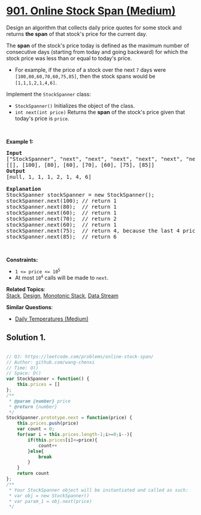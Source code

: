 # [901. Online Stock Span (Medium)](https://leetcode.com/problems/online-stock-span/)

<p>Design an algorithm that collects daily price quotes for some stock and returns <strong>the span</strong> of that stock's price for the current day.</p>

<p>The <strong>span</strong> of the stock's price today is defined as the maximum number of consecutive days (starting from today and going backward) for which the stock price was less than or equal to today's price.</p>

<ul>
	<li>For example, if the price of a stock over the next <code>7</code> days were <code>[100,80,60,70,60,75,85]</code>, then the stock spans would be <code>[1,1,1,2,1,4,6]</code>.</li>
</ul>

<p>Implement the <code>StockSpanner</code> class:</p>

<ul>
	<li><code>StockSpanner()</code> Initializes the object of the class.</li>
	<li><code>int next(int price)</code> Returns the <strong>span</strong> of the stock's price given that today's price is <code>price</code>.</li>
</ul>

<p>&nbsp;</p>
<p><strong class="example">Example 1:</strong></p>

<pre><strong>Input</strong>
["StockSpanner", "next", "next", "next", "next", "next", "next", "next"]
[[], [100], [80], [60], [70], [60], [75], [85]]
<strong>Output</strong>
[null, 1, 1, 1, 2, 1, 4, 6]

<strong>Explanation</strong>
StockSpanner stockSpanner = new StockSpanner();
stockSpanner.next(100); // return 1
stockSpanner.next(80);  // return 1
stockSpanner.next(60);  // return 1
stockSpanner.next(70);  // return 2
stockSpanner.next(60);  // return 1
stockSpanner.next(75);  // return 4, because the last 4 prices (including today's price of 75) were less than or equal to today's price.
stockSpanner.next(85);  // return 6
</pre>

<p>&nbsp;</p>
<p><strong>Constraints:</strong></p>

<ul>
	<li><code>1 &lt;= price &lt;= 10<sup>5</sup></code></li>
	<li>At most <code>10<sup>4</sup></code> calls will be made to <code>next</code>.</li>
</ul>


**Related Topics**:  
[Stack](https://leetcode.com/tag/stack/), [Design](https://leetcode.com/tag/design/), [Monotonic Stack](https://leetcode.com/tag/monotonic-stack/), [Data Stream](https://leetcode.com/tag/data-stream/)

**Similar Questions**:
* [Daily Temperatures (Medium)](https://leetcode.com/problems/daily-temperatures/)

## Solution 1.

```js

// OJ: https://leetcode.com/problems/online-stock-span/
// Author: github.com/wang-chenxi
// Time: O()
// Space: O()
var StockSpanner = function() {
    this.prices = []
};
/** 
 * @param {number} price
 * @return {number}
 */
StockSpanner.prototype.next = function(price) {
    this.prices.push(price)
    var count = 0;
    for(var i = this.prices.length-1;i>=0;i--){
        if(this.prices[i]<=price){
            count++
        }else{
            break
        }
    }
    return count
};
/** 
 * Your StockSpanner object will be instantiated and called as such:
 * var obj = new StockSpanner()
 * var param_1 = obj.next(price)
 */

```